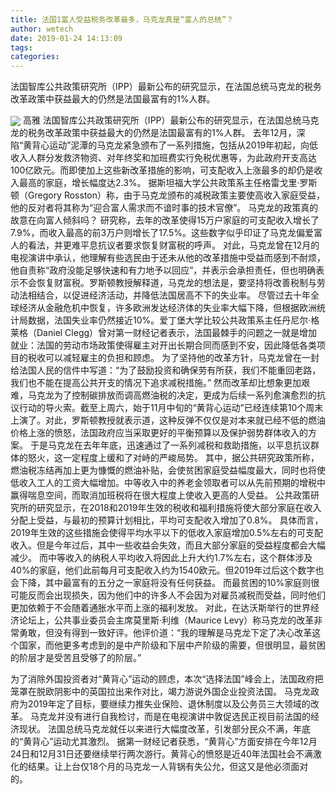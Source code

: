 ```yaml
---
title: 法国1富人受益税务改革最多，马克龙真是“富人的总统”？
author: wetech
date: 2019-01-24 14:13:09
tags: 
categories: 
---
```

法国智库公共政策研究所（IPP）最新公布的研究显示，在法国总统马克龙的税务改革政策中获益最大的仍然是法国最富有的1%人群。
<!-- more -->
<img align="center" border="0" src="https://imgcdn.yicai.com/uppics/images/2019/01/ab3fd09c6f4c43535fe90ef76ef6b719.jpg" />
高雅
法国智库公共政策研究所（IPP）最新公布的研究显示，在法国总统马克龙的税务改革政策中获益最大的仍然是法国最富有的1%人群。
去年12月，深陷“黄背心运动”泥潭的马克龙紧急颁布了一系列措施，包括从2019年初起，向低收入人群分发救济物资、对年终奖和加班费实行免税优惠等，为此政府开支高达100亿欧元。而即使加上这些新改革措施的影响，可支配收入上涨最多的却仍是收入最高的家庭，增长幅度达2.3%。
据斯坦福大学公共政策系主任格雷戈里·罗斯顿（Gregory Rosston）称，由于马克龙颁布的减税政策主要使高收入家庭受益，他的反对者将其称为“迎合富人需求而不谙时事的技术官僚”。
马克龙的政策真的故意在向富人倾斜吗？
研究称，去年的改革使得15万户家庭的可支配收入增长了7.9%，而收入最高的前3万户则增长了17.5%。这些数字似乎印证了马克龙偏爱富人的看法，并更难平息抗议者要求恢复财富税的呼声。
对此，马克龙曾在12月的电视演讲中承认，他理解有些选民由于还未从他的改革措施中受益而感到不耐烦，他自责称“政府没能足够快速和有力地予以回应”，并表示会承担责任，但也明确表示不会恢复财富税。罗斯顿教授解释道，马克龙的想法是，要坚持将改善税制与劳动法相结合，以促进经济活动，并降低法国居高不下的失业率。
尽管过去十年全球经济从金融危机中恢复，许多欧洲发达经济体的失业率大幅下降，但根据欧洲统计局数据，法国失业率仍然接近10%。爱丁堡大学比较公共政策系主任丹尼尔·格莱格（Daniel Clegg）曾对第一财经记者表示，法国最棘手的问题之一就是增加就业：法国的劳动市场政策使得雇主对开出长期合同而感到不安，因此降低各类项目的税收可以减轻雇主的负担和顾虑。
为了坚持他的改革方针，马克龙曾在一封给法国人民的信件中写道：“为了鼓励投资和确保劳有所获，我们不能重回老路，我们也不能在提高公共开支的情况下追求减税措施。”
然而改革却比想象更加艰难，马克龙为了控制碳排放而调高燃油税的决定，更成为后续一系列愈演愈烈的抗议行动的导火索。截至上周六，始于11月中旬的“黄背心运动”已经连续第10个周末上演了。对此，罗斯顿教授就表示道，这种反弹不仅仅是对本来就已经不低的燃油价格上涨的愤怒，法国政府应当采取更好的平衡预算以及保护弱势群体收入的方案。
于是马克龙在去年年底，迅速通过了一系列减税和救助措施，以平息抗议群体的怒火，这一定程度上缓和了对峙的严峻局势。
其中，据公共研究政策所称，燃油税冻结再加上更为慷慨的燃油补贴，会使贫困家庭受益幅度最大，同时也将使低收入工人的工资大幅增加。中等收入中的养老金领取者可以从先前预期的增税中赢得喘息空间，而取消加班税将在很大程度上使收入更高的人受益。
公共政策研究所的研究显示，在2018和2019年生效的税收和福利措施将使大部分家庭在收入分配上受益，与最初的预算计划相比，平均可支配收入增加了0.8%。
具体而言，2019年生效的这些措施会使得平均水平以下的低收入家庭增加0.5%左右的可支配收入。但是今年过后，其中一些收益会失效，而且大部分家庭的受益程度都会大幅减少。
而中等收入的纳税人平均收入将因此上升大约1.7%左右，这个群体涉及40%的家庭，他们此前每月可支配收入约为1540欧元。但2019年过后这个数字也会下降，其中最富有的五分之一家庭将没有任何获益。
而最贫困的10%家庭则很可能反而会出现损失，因为他们中的许多人不会因为对雇员减税而受益，同时他们更加依赖于不会随着通胀水平而上涨的福利发放。
对此，在达沃斯举行的世界经济论坛上，公共事业委员会主席莫里斯·利维（Maurice Levy）称马克龙的改革非常勇敢，但没有得到一致好评。他评价道：“我的理解是马克龙下定了决心改革这个国家，而他更多考虑到的是中产阶级和下层中产阶级的需要，但很明显，最贫困的阶层才是受苦且受够了的阶层。”
 
 
为了消除外国投资者对“黄背心”运动的顾虑，本次“选择法国”峰会上，法国政府把笼罩在脱欧阴影中的英国拉出来作对比，竭力游说外国企业投资法国。
马克龙政府为2019年定了目标，要继续力推失业保险、退休制度以及公务员三大领域的改革。
马克龙并没有进行自我检讨，而是在电视演讲中敦促选民正视目前法国的经济现状。
法国总统马克龙就任以来进行大幅度改革，引发部分民众不满，年底的“黄背心”运动尤其激烈。
据第一财经记者获悉，“黄背心”方面安排在今年12月24日和12月31日还要继续举行两次游行。黄背心的愤怒是近40年法国社会不满激化的结果。让上台仅18个月的马克龙一人背锅有失公允，但这又是他必须面对的。
